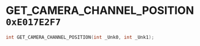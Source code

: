 # GET_CAMERA_CHANNEL_POSITION `0xE017E2F7`

```cpp
int GET_CAMERA_CHANNEL_POSITION(int _Unk0, int _Unk1);
```